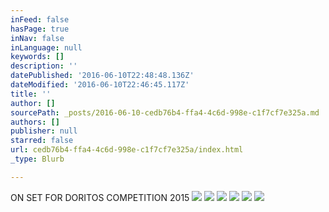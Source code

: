 ```yaml
---
inFeed: false
hasPage: true
inNav: false
inLanguage: null
keywords: []
description: ''
datePublished: '2016-06-10T22:48:48.136Z'
dateModified: '2016-06-10T22:46:45.117Z'
title: ''
author: []
sourcePath: _posts/2016-06-10-cedb76b4-ffa4-4c6d-998e-c1f7cf7e325a.md
authors: []
publisher: null
starred: false
url: cedb76b4-ffa4-4c6d-998e-c1f7cf7e325a/index.html
_type: Blurb

---
```

ON SET FOR DORITOS COMPETITION 2015
![](https://the-grid-user-content.s3-us-west-2.amazonaws.com/50803be5-344a-4f97-b52d-8f3c7e88c5ad.jpg)
![](https://the-grid-user-content.s3-us-west-2.amazonaws.com/be288d00-0342-4e1e-9de0-f6f6cc6db992.jpg)
![](https://the-grid-user-content.s3-us-west-2.amazonaws.com/0430e8ad-6228-4e03-b798-6d8da7e5d03b.jpg)
![](https://the-grid-user-content.s3-us-west-2.amazonaws.com/45f43eea-e2bc-400c-8a1f-dd4dba008a87.jpg)
![](https://the-grid-user-content.s3-us-west-2.amazonaws.com/55bcdf42-4385-4354-b147-ff92140dd469.jpg)
![](https://the-grid-user-content.s3-us-west-2.amazonaws.com/7150288f-ad37-44bd-9566-18a0eede7b99.jpg)
